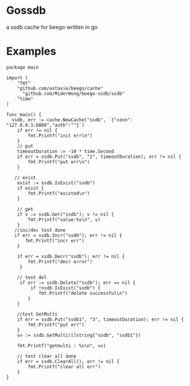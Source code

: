 # Gossdb
a ssdb cache for beego written in go

# Examples

    package main

    import (
        "fmt"
        "github.com/astaxie/beego/cache"
        _ "github.com/MiderWong/beego-ssdb/ssdb"
        "time"
    )

    func main() {
      ssdb, err := cache.NewCache("ssdb", `{"conn": "127.0.0.1:8888","auth":""}`)
        if err != nil {
            fmt.Printf("init err\n")
        }
        // put
        timeoutDuration := -10 * time.Second
        if err = ssdb.Put("ssdb", "1", timeoutDuration); err != nil {
            fmt.Printf("put err\n")
        }

       // exist
        exist := ssdb.IsExist("ssdb")
        if exist {
            fmt.Printf("existed\n")
        }

        // get
        if v := ssdb.Get("ssdb"); v != nil {
            fmt.Printf("value:%s\n", v)
        }
       //inc/dec test done
       if err = ssdb.Incr("ssdb"); err != nil {
           fmt.Printf("incr err")
        }

        if err = ssdb.Decr("ssdb"); err != nil {
            fmt.Printf("decr error")
         }

        // test del
         if err := ssdb.Delete("ssdb"); err == nil {
             if !ssdb.IsExist("ssdb") {
                fmt.Printf("delete successful\n")
            }
        }

        //test GetMulti
        if err = ssdb.Put("ssdb1", "3", timeoutDuration); err != nil {
            fmt.Printf("put err")
        }
        vv := ssdb.GetMulti([]string{"ssdb", "ssdb1"})

        fmt.Printf("getmulti : %s\n", vv)

        // test clear all done
        if err = ssdb.ClearAll(); err != nil {
            fmt.Printf("clear all err")
        }
    }
